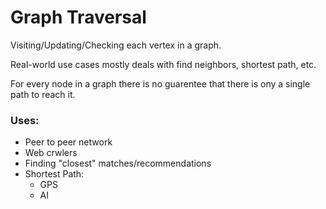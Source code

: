 # Graph Traversal

Visiting/Updating/Checking each vertex in a graph.

Real-world use cases mostly deals with find neighbors, shortest path, etc.

For every node in a graph there is no guarentee that there is ony a single path to reach it.

### Uses:
- Peer to peer network
- Web crwlers
- Finding "closest" matches/recommendations
- Shortest Path:
  - GPS
  - AI

